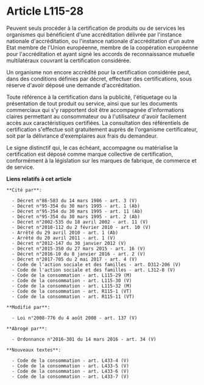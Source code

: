 # Article L115-28

Peuvent seuls procéder à la certification de produits ou de services les organismes qui bénéficient d'une accréditation
délivrée par l'instance nationale d'accréditation, ou l'instance nationale d'accréditation d'un autre Etat membre de l'Union
européenne, membre de la coopération européenne pour l'accréditation et ayant signé les accords de reconnaissance mutuelle
multilatéraux couvrant la certification considérée. 

Un organisme non encore accrédité pour la certification considérée peut, dans des conditions définies par décret, effectuer
des certifications, sous réserve d'avoir déposé une demande d'accréditation. 

Toute référence à la certification dans la publicité, l'étiquetage ou la présentation de tout produit ou service, ainsi que
sur les documents commerciaux qui s'y rapportent doit être accompagnée d'informations claires permettant au consommateur ou à
l'utilisateur d'avoir facilement accès aux caractéristiques certifiées. La consultation des référentiels de certification
s'effectue soit gratuitement auprès de l'organisme certificateur, soit par la délivrance d'exemplaires aux frais du
demandeur. 

Le signe distinctif qui, le cas échéant, accompagne ou matérialise la certification est déposé comme marque collective de
certification, conformément à la législation sur les marques de fabrique, de commerce et de service.

**Liens relatifs à cet article**

	**Cité par**:

	  - Décret n°86-583 du 14 mars 1986 - art. 3 (V)
	  - Décret n°95-354 du 30 mars 1995 - art. 1 (Ab)
	  - Décret n°95-354 du 30 mars 1995 - art. 11 (Ab)
	  - Décret n°95-354 du 30 mars 1995 - art. 2 (Ab)
	  - Décret n°2002-535 du 18 avril 2002 - art. 11 (V)
	  - Décret n°2010-112 du 2 février 2010 - art. 10 (V)
	  - Arrêté du 29 avril 2010 - art. 1 (Ab)
	  - Arrêté du 20 avril 2011 - art. 1 (V)
	  - Décret n°2012-147 du 30 janvier 2012 (V)
	  - Décret n°2015-350 du 27 mars 2015 - art. 16 (V)
	  - Décret n°2016-10 du 8 janvier 2016 - art. 2 (V)
	  - Décret n°2017-705 du 2 mai 2017 - art. 4 (V)
	  - Code de l'action sociale et des familles - art. D312-206 (V)
	  - Code de l'action sociale et des familles - art. L312-8 (V)
	  - Code de la consommation - art. L115-29 (M)
	  - Code de la consommation - art. L115-30 (V)
	  - Code de la consommation - art. L115-32 (M)
	  - Code de la consommation - art. R115-1 (VT)
	  - Code de la consommation - art. R115-11 (VT)

	**Modifié par**:

	  - Loi n°2008-776 du 4 août 2008 - art. 137 (V)

	**Abrogé par**:

	  - Ordonnance n°2016-301 du 14 mars 2016 - art. 34 (V)

	**Nouveaux textes**:

	  - Code de la consommation - art. L433-4 (V)
	  - Code de la consommation - art. L433-5 (V)
	  - Code de la consommation - art. L433-6 (V)
	  - Code de la consommation - art. L433-7 (V)

